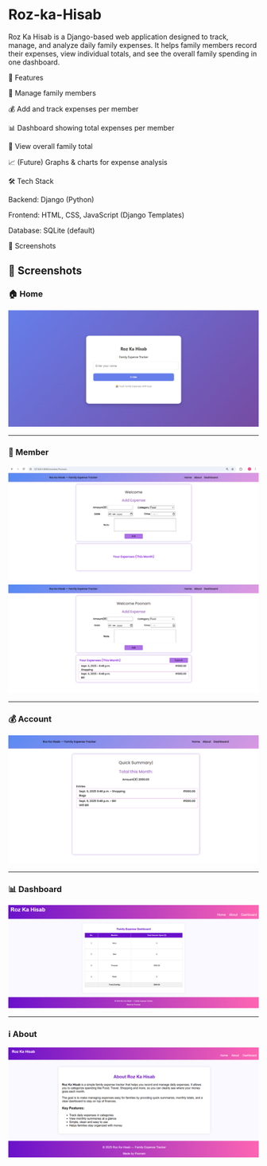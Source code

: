 # Roz-ka-Hisab
Roz Ka Hisab is a Django-based web application designed to track, manage, and analyze daily family expenses.
It helps family members record their expenses, view individual totals, and see the overall family spending in one dashboard.

🚀 Features

👥 Manage family members

💰 Add and track expenses per member

📊 Dashboard showing total expenses per member

🧾 View overall family total

📈 (Future) Graphs & charts for expense analysis

🛠️ Tech Stack

Backend: Django (Python)

Frontend: HTML, CSS, JavaScript (Django Templates)

Database: SQLite (default)

📸 Screenshots
## 📸 Screenshots  

### 🏠 Home  
![Home Page](imgs/1.png)  

---

### 👥 Member  
![Member Page](imgs/2.png)
![Member Page](imgs/3.png)  


---

### 💰 Account  
![Account Page](imgs/4.png)  

---

### 📊 Dashboard  
![Dashboard Page](imgs/6.png)  

---

### ℹ️ About  
![About Page](imgs/5.png)  

